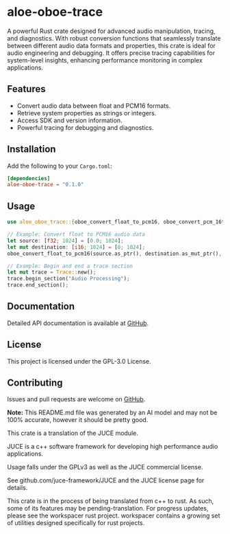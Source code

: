 # aloe-oboe-trace

A powerful Rust crate designed for advanced audio manipulation, tracing, and diagnostics. With robust conversion functions that seamlessly translate between different audio data formats and properties, this crate is ideal for audio engineering and debugging. It offers precise tracing capabilities for system-level insights, enhancing performance monitoring in complex applications.

## Features

- Convert audio data between float and PCM16 formats.
- Retrieve system properties as strings or integers.
- Access SDK and version information.
- Powerful tracing for debugging and diagnostics.

## Installation

Add the following to your `Cargo.toml`:
```toml
[dependencies]
aloe-oboe-trace = "0.1.0"
```

## Usage

```rust
use aloe_oboe_trace::{oboe_convert_float_to_pcm16, oboe_convert_pcm_16to_float};

// Example: Convert float to PCM16 audio data
let source: [f32; 1024] = [0.0; 1024];
let mut destination: [i16; 1024] = [0; 1024];
oboe_convert_float_to_pcm16(source.as_ptr(), destination.as_mut_ptr(), 1024);

// Example: Begin and end a trace section
let mut trace = Trace::new();
trace.begin_section("Audio Processing");
trace.end_section();
```

## Documentation

Detailed API documentation is available at [GitHub](https://github.com/klebs6/aloe-rs).

## License

This project is licensed under the GPL-3.0 License.

## Contributing

Issues and pull requests are welcome on [GitHub](https://github.com/klebs6/aloe-rs).

**Note:** This README.md file was generated by an AI model and may not be 100% accurate, however it should be pretty good.

This crate is a translation of the JUCE module.

JUCE is a c++ software framework for developing high performance audio applications.

Usage falls under the GPLv3 as well as the JUCE commercial license.

See github.com/juce-framework/JUCE and the JUCE license page for details.

This crate is in the process of being translated from c++ to rust. As such, some of its features may be pending-translation. For progress updates, please see the workspacer rust project. workspacer contains a growing set of utilities designed specifically for rust projects.
